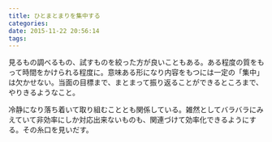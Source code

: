 ```yaml
---
title: ひとまとまりを集中する
categories:
date: 2015-11-22 20:56:14
tags:
---
```


見るもの調べるもの、試すものを絞った方が良いこともある。ある程度の質をもって時間をかけられる程度に。意味ある形になり内容をもつには一定の「集中」は欠かせない。当面の目標まで、まとまって振り返ることができるところまで、やりきるようなこと。

冷静になり落ち着いて取り組むこととも関係している。雑然としてバラバラにみえていて非効率にしか対応出来ないものも、関連づけて効率化できるようにする。その糸口を見いだす。